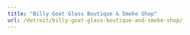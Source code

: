 ```yaml
---
title: "Billy Goat Glass Boutique & Smoke Shop"
url: /detroit/billy-goat-glass-boutique-and-smoke-shop/
---
```


